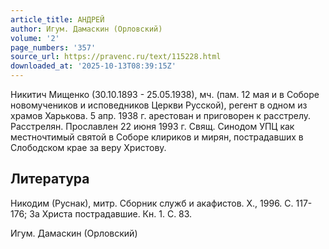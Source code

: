 ```yaml
---
article_title: АНДРЕЙ
author: Игум. Дамаскин (Орловский)
volume: '2'
page_numbers: '357'
source_url: https://pravenc.ru/text/115228.html
downloaded_at: '2025-10-13T08:39:15Z'
---
```


Никитич Мищенко (30.10.1893 - 25.05.1938), мч. (пам. 12 мая и в Соборе новомучеников и исповедников Церкви Русской), регент в одном из храмов Харькова. 5 апр. 1938 г. арестован и приговорен к расстрелу. Расстрелян. Прославлен 22 июня 1993 г. Свящ. Синодом УПЦ как местночтимый святой в Соборе клириков и мирян, пострадавших в Слободском крае за веру Христову.

## Литература

Никодим (Руснак), митр. Сборник служб и акафистов. Х., 1996. С. 117-176; За Христа пострадавшие. Кн. 1. С. 83.

Игум. Дамаскин (Орловский)
